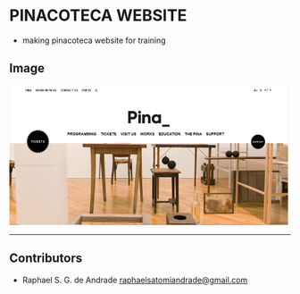 # PINACOTECA WEBSITE 

- making pinacoteca website for training

## Image
<img src="assets/images/img_site.png" width="500" height="250">


---
## Contributors

- Raphael S. G. de Andrade <raphaelsatomiandrade@gmail.com>
